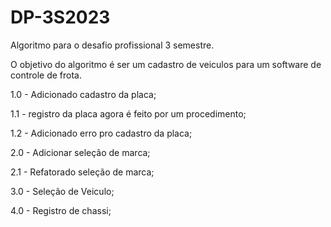 # DP-3S2023
Algoritmo para o desafio profissional 3 semestre.

O objetivo do algoritmo é ser um cadastro de veiculos para um software de controle de frota.

1.0 - Adicionado cadastro da placa;

1.1 - registro da placa agora é feito por um procedimento;

1.2 - Adicionado erro pro cadastro da placa;

2.0 - Adicionar seleção de marca;

2.1 - Refatorado seleção de marca;

3.0 - Seleção de Veiculo;

4.0 - Registro de chassi;
